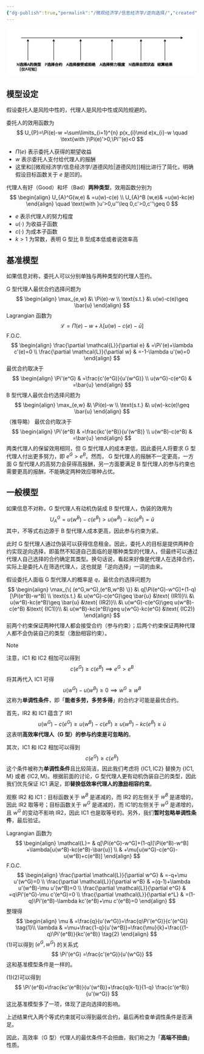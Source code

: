 ```yaml
---
{"dg-publish":true,"permalink":"/微观经济学/信息经济学/逆向选择/","created":"2024-10-12T10:25:06.000+08:00","updated":"2024-10-12T10:25:06.000+08:00"}
---
```


![逆向选择1.svg](https://raw.githubusercontent.com/ykonut/picx-images-hosting/master/picgo/image-7279802d9b2e8d530a1e32876d611a5e.svg)

## 模型设定

假设委托人是风险中性的，代理人是风险中性或风险规避的。

委托人的效用函数为
$$
U_{P}=\Pi(e)-w =\sum\limits_{i=1}^{n} p(x_{i}\mid e)x_{i}-w \quad \text{with }\Pi(e)'>0,\Pi''(e)<0
$$
- $\Pi(e)$ 表示委托人获得的期望收益
- $w$ 表示委托人支付给代理人的报酬
- 这里和[[微观经济学/信息经济学/道德风险\|道德风险]]相比进行了简化，明确假设目标函数关于 $e$ 是凹的。

代理人有好（Good）和坏（Bad）**两种类型**，效用函数分别为
$$
\begin{align}
U_{A}^G(w,e) & =u(w)-c(e) \\
U_{A}^B (w,e)& =u(w)-kc(e)
\end{align}
\quad \text{with }u'>0,u''\leq 0,c'>0,c''\geq 0
$$
- $e$ 表示代理人的努力程度
- $u(\cdot)$ 为收益子函数
- $c(\cdot)$ 为成本子函数
- $k>1$ 为常数，表明 G 型比 B 型成本低或者说效率高

## 基准模型

如果信息对称，委托人可以分别单独与两种类型的代理人签约。

G 型代理人最优合约选择问题为
$$
\begin{align}
\max_{e,w} &\ \Pi(e)-w \\
\text{s.t.} &\ u(w)-c(e)\geq \bar{u}
\end{align}
$$
Lagrangian 函数为
$$
\mathcal{L}=\Pi(e)-w+\lambda[u(w)-c(e)-\bar{u}]
$$
F.O.C.
$$
\begin{align}
\frac{\partial \mathcal{L}}{\partial e} & =\Pi'(e)+\lambda c'(e)=0 \\
\frac{\partial \mathcal{L}}{\partial w} & =-1-\lambda u'(w)=0
\end{align}
$$
最优合约取决于
$$
\begin{align}
\Pi'(e^G) & =\frac{c'(e^G)}{u'(w^G)} \\
u(w^G)-c(e^G) & =\bar{u}
\end{align}
$$
B 型代理人最优合约选择问题为
$$
\begin{align}
\max_{e,w} &\ \Pi(e)-w \\
\text{s.t.} &\ u(w)-kc(e)\geq \bar{u}
\end{align}
$$
（推导略）
最优合约取决于
$$
\begin{align}
\Pi'(e^B) & =\frac{kc'(e^B)}{u'(w^B)} \\
u(w^B)-c(e^B) & =\bar{u}
\end{align}
$$
两类代理人的保留效用相同，但 G 型代理人的成本更低，因此委托人将要求 G 型代理人付出更多努力，即 $e^G>e^B$。然而， G 型代理人的报酬不一定更高，一方面 G 型代理人的高努力会获得高报酬，另一方面要满足 B 型代理人的参与约束也需要更高的报酬，不能确定两种效应哪种占优。

## 一般模型

如果信息不对称，G 型代理人有动机伪装成 B 型代理人，伪装的效用为
$$
U_{A}^G=u(w^B)-c(e^B)>u(w^B)-kc(e^B)=\bar{u}
$$
其中，不等式右边源于 B 型代理人成本更高，因此参与约束为紧。

此时 G 型代理人通过伪装可以获得信息租金。因此，委托人的目标是提供两种合约实现逆向选择，即虽然不知道自己面临的是哪种类型的代理人，但最终可以通过代理人自己选择的合约确定其类型。换句话说，看起来好像是代理人在选择合约，实际上是委托人在筛选代理人，这也就是「逆向选择」一词的由来。

假设委托人面临 G 型代理人的概率是 $q$，最优合约选择问题为
$$
\begin{align}
\max_{\{ (e^G,w^G),(e^B,w^B) \}} &\ q[\Pi(e^G)-w^G]+(1-q)[\Pi(e^B)-w^B] \\
\text{s.t.} &\ u(w^G)-c(e^G)\geq \bar{u} &\text{ (IR1)}\\
&\ u(w^B)-kc(e^B)\geq \bar{u} &\text{ (IR2)}\\
&\ u(w^G)-c(e^G)\geq u(w^B)-c(e^B) &\text{ (IC1)}\\
&\ u(w^B)-kc(e^B)\geq u(w^G)-kc(e^G) &\text{ (IC2)}
\end{align}
$$
前两个约束保证两种代理人都会接受合约（参与约束）；后两个约束保证两种代理人都不会伪装自己的类型（激励相容约束）。

> [!NOTE]
> 注意，IC1 和 IC2 相加可以得到 
> $$
> c(e^G)\geq c(e^B)\implies e^G>e^B
> $$
> 将其再代入 IC1 可得
> $$
> u(w^G)-u(w^B)\geq 0\implies w^G\geq w^B
> $$
> 这称为**单调性条件**，即「**能者多劳，多劳多得**」的合约才可能是最优合约。

首先，IR2 和 IC1 蕴含了 IR1
$$
u(w^G)-c(e^G)\geq u(w^B)-c(e^B)\geq u(w^B)-kc(e^B)\geq \bar{u}
$$
这表明**高效率代理人（G 型）的参与约束是可忽略的**。

其次，IC1 和 IC2 相加可以得到
$$
c(e^G)\geq c(e^B) \tag{M}
$$
这个条件被称为**单调性条件**且比较简洁，因此我们考虑将 $\{ \text{IC1},\text{IC2} \}$ 替换为 $\{ \text{IC1},\text{M} \}$ 或者 $\{ \text{IC2},\text{M} \}$。根据前面的讨论，G 型代理人更有动机伪装自己的类型，因此我们优先保证 $\text{IC1}$ 满足，即**替换低效率代理人的激励相容约束**。

观察 IR2 和 IC1：目标函数关于 $w^B$ 是递减的，而 IR2 的左侧关于 $w^B$ 是递增的，因此 IR2 取等号；目标函数关于 $w^G$ 是递减的，而 IC1的左侧关于 $w^G$ 是递增的，且 $w^G$ 的变动不影响 IR2，因此 IC1 也是取等号的。另外，我们**暂时忽略单调性条件**，最后验证。

Lagrangian 函数为
$$
\begin{align}
\mathcal{L}= & q[\Pi(e^G)-w^G]+(1-q)[\Pi(e^B)-w^B] +\lambda[u(w^B)-kc(e^B)-\bar{u}] \\
 & +\mu[u(w^G)-c(e^G)- u(w^B)+c(e^B)]
\end{align}
$$
F.O.C.
$$
\begin{align}
\frac{\partial \mathcal{L}}{\partial w^G} & =-q+\mu u'(w^G)=0 \\
\frac{\partial \mathcal{L}}{\partial w^B} & =(q-1)+\lambda u'(w^B)-\mu u'(w^B)=0 \\
\frac{\partial \mathcal{L}}{\partial e^G} & =q\Pi'(e^G)-\mu c'(e^G)=0 \\
\frac{\partial \mathcal{L}}{\partial e^L} & =(1-q)\Pi'(e^B)-\lambda kc'(e^B)+\mu c'(e^B)=0
\end{align}
$$
整理得
$$
\begin{align}
\mu & =\frac{q}{u'(w^G)}=\frac{q\Pi'(e^G)}{c'(e^G)} \tag{1}\\
\lambda & =\mu+\frac{1-q}{u'(w^B)}=\frac{\mu}{k}+\frac{(1-q)\Pi'(e^B)}{kc'(e^B)} \tag{2}
\end{align}
$$
(1)可以得到 $(e^G,w^G)$ 的关系式
$$
\Pi'(e^G) =\frac{c'(e^G)}{u'(w^G)} 
$$
这和基准模型条件是一样的。

(1)(2)可以得到
$$
\Pi'(e^B)=\frac{kc'(e^B)}{u'(w^B)}+\frac{q(k-1)}{1-q} \frac{c'(e^B)}{u'(w^G)}
$$
这比基准模型多了一项，体现了逆向选择的影响。

上述结果代入两个等式约束就可以得到最优合约，最后再检查单调性条件是否满足。

因此，高效率（G 型）代理人的最优条件不会扭曲，我们称之为「**高端不扭曲**」性质。




